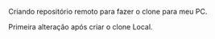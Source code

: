 Criando repositório remoto para fazer o clone para meu PC.


Primeira alteração após criar o clone Local.
